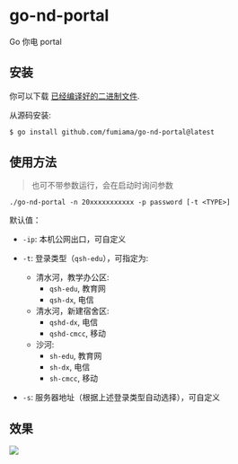# go-nd-portal
Go 你电 portal

## 安装

你可以下载 [已经编译好的二进制文件](https://github.com/fumiama/go-nd-portal/releases).

从源码安装:
```bash
$ go install github.com/fumiama/go-nd-portal@latest
```

## 使用方法

> 也可不带参数运行，会在启动时询问参数

```
./go-nd-portal -n 20xxxxxxxxxxx -p password [-t <TYPE>]
```
默认值：
 * `-ip`: 本机公网出口，可自定义

 * `-t`: 登录类型（`qsh-edu`），可指定为:
    * 清水河，教学办公区:
      * `qsh-edu`,   教育网
      * `qsh-dx`,    电信
    * 清水河，新建宿舍区:
      * `qshd-dx`,   电信
      * `qshd-cmcc`, 移动
    * 沙河:
      * `sh-edu`,    教育网
      * `sh-dx`,     电信
      * `sh-cmcc`,   移动
 * `-s`: 服务器地址（根据上述登录类型自动选择），可自定义


## 效果

<img src="https://github.com/user-attachments/assets/56647073-215a-43e9-8828-c70cbe06e6ad" />
